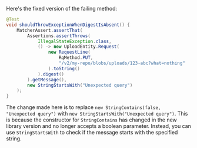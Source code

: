 Here's the fixed version of the failing method:

```java
@Test
void shouldThrowExceptionWhenDigestIsAbsent() {
    MatcherAssert.assertThat(
        Assertions.assertThrows(
            IllegalStateException.class,
            () -> new UploadEntity.Request(
                new RequestLine(
                    RqMethod.PUT,
                    "/v2/my-repo/blobs/uploads/123-abc?what=nothing"
                ).toString()
            ).digest()
        ).getMessage(),
        new StringStartsWith("Unexpected query")
    );
}
```

The change made here is to replace `new StringContains(false, "Unexpected query")` with `new StringStartsWith("Unexpected query")`. This is because the constructor for `StringContains` has changed in the new library version and no longer accepts a boolean parameter. Instead, you can use `StringStartsWith` to check if the message starts with the specified string.